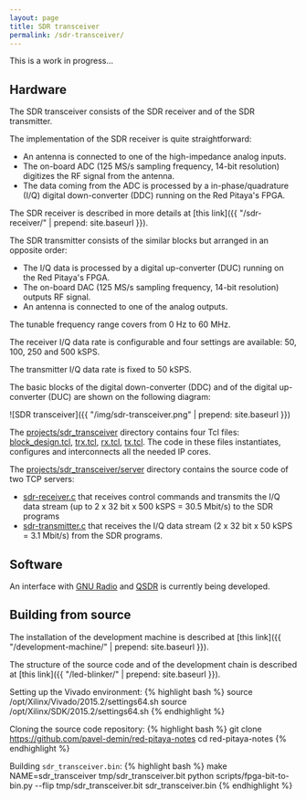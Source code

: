 ```yaml
---
layout: page
title: SDR transceiver
permalink: /sdr-transceiver/
---
```


This is a work in progress...

Hardware
-----

The SDR transceiver consists of the SDR receiver and of the SDR transmitter.

The implementation of the SDR receiver is quite straightforward:

 - An antenna is connected to one of the high-impedance analog inputs.
 - The on-board ADC (125 MS/s sampling frequency, 14-bit resolution) digitizes the RF signal from the antenna.
 - The data coming from the ADC is processed by a in-phase/quadrature (I/Q) digital down-converter (DDC) running on the Red Pitaya's FPGA.

The SDR receiver is described in more details at [this link]({{ "/sdr-receiver/" | prepend: site.baseurl }}).

The SDR transmitter consists of the similar blocks but arranged in an opposite order:

 - The I/Q data is processed by a digital up-converter (DUC) running on the Red Pitaya's FPGA.
 - The on-board DAC (125 MS/s sampling frequency, 14-bit resolution) outputs RF signal.
 - An antenna is connected to one of the analog outputs.

The tunable frequency range covers from 0 Hz to 60 MHz.

The receiver I/Q data rate is configurable and four settings are available: 50, 100, 250 and 500 kSPS.

The transmitter I/Q data rate is fixed to 50 kSPS.

The basic blocks of the digital down-converter (DDC) and of the digital up-converter (DUC) are shown on the following diagram:

![SDR transceiver]({{ "/img/sdr-transceiver.png" | prepend: site.baseurl }})

The [projects/sdr_transceiver](https://github.com/pavel-demin/red-pitaya-notes/tree/master/projects/sdr_transceiver) directory contains four Tcl files: [block_design.tcl](https://github.com/pavel-demin/red-pitaya-notes/blob/master/projects/sdr_transceiver/block_design.tcl), [trx.tcl](https://github.com/pavel-demin/red-pitaya-notes/blob/master/projects/sdr_transceiver/trx.tcl), [rx.tcl](https://github.com/pavel-demin/red-pitaya-notes/blob/master/projects/sdr_transceiver/rx.tcl), [tx.tcl](https://github.com/pavel-demin/red-pitaya-notes/blob/master/projects/sdr_transceiver/tx.tcl). The code in these files instantiates, configures and interconnects all the needed IP cores.

The [projects/sdr_transceiver/server](https://github.com/pavel-demin/red-pitaya-notes/tree/master/projects/sdr_transceiver/server) directory contains the source code of two TCP servers:

  - [sdr-receiver.c](https://github.com/pavel-demin/red-pitaya-notes/blob/master/projects/sdr_transceiver/server/sdr-receiver.c) that receives control commands and transmits the I/Q data stream (up to 2 x 32 bit x 500 kSPS = 30.5 Mbit/s) to the SDR programs
  - [sdr-transmitter.c](https://github.com/pavel-demin/red-pitaya-notes/blob/master/projects/sdr_transceiver/server/sdr-transmitter.c) that receives the I/Q data stream (2 x 32 bit x 50 kSPS = 3.1 Mbit/s) from the SDR programs.

Software
-----

An interface with [GNU Radio](http://gnuradio.org) and [QSDR](http://dl2stg.de/stefan/hiqsdr/qsdr.html) is currently being developed.

Building from source
-----

The installation of the development machine is described at [this link]({{ "/development-machine/" | prepend: site.baseurl }}).

The structure of the source code and of the development chain is described at [this link]({{ "/led-blinker/" | prepend: site.baseurl }}).

Setting up the Vivado environment:
{% highlight bash %}
source /opt/Xilinx/Vivado/2015.2/settings64.sh
source /opt/Xilinx/SDK/2015.2/settings64.sh
{% endhighlight %}

Cloning the source code repository:
{% highlight bash %}
git clone https://github.com/pavel-demin/red-pitaya-notes
cd red-pitaya-notes
{% endhighlight %}

Building `sdr_transceiver.bin`:
{% highlight bash %}
make NAME=sdr_transceiver tmp/sdr_transceiver.bit
python scripts/fpga-bit-to-bin.py --flip tmp/sdr_transceiver.bit sdr_transceiver.bin
{% endhighlight %}
